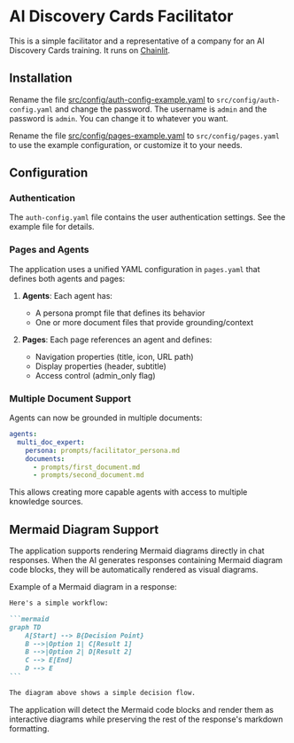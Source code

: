 # AI Discovery Cards Facilitator

This is a simple facilitator and a representative of a company for an AI Discovery Cards training. It runs on [Chainlit](https://chainlit.io/).

## Installation

Rename the file [src/config/auth-config-example.yaml](src/config/auth-config-example.yaml) to `src/config/auth-config.yaml` and change the password. The username is `admin` and the password is `admin`. You can change it to whatever you want.

Rename the file [src/config/pages-example.yaml](src/config/pages-example.yaml) to `src/config/pages.yaml` to use the example configuration, or customize it to your needs.

## Configuration

### Authentication

The `auth-config.yaml` file contains the user authentication settings. See the example file for details.

### Pages and Agents

The application uses a unified YAML configuration in `pages.yaml` that defines both agents and pages:

1. **Agents**: Each agent has:
   - A persona prompt file that defines its behavior
   - One or more document files that provide grounding/context
   
2. **Pages**: Each page references an agent and defines:
   - Navigation properties (title, icon, URL path)
   - Display properties (header, subtitle)
   - Access control (admin_only flag)

### Multiple Document Support

Agents can now be grounded in multiple documents:

```yaml
agents:
  multi_doc_expert:
    persona: prompts/facilitator_persona.md
    documents:
      - prompts/first_document.md 
      - prompts/second_document.md
```

This allows creating more capable agents with access to multiple knowledge sources.

## Mermaid Diagram Support

The application supports rendering Mermaid diagrams directly in chat responses. When the AI generates responses containing Mermaid diagram code blocks, they will be automatically rendered as visual diagrams.

Example of a Mermaid diagram in a response:

````markdown
Here's a simple workflow:

```mermaid
graph TD
    A[Start] --> B{Decision Point}
    B -->|Option 1| C[Result 1]
    B -->|Option 2| D[Result 2]
    C --> E[End]
    D --> E
```

The diagram above shows a simple decision flow.
````

The application will detect the Mermaid code blocks and render them as interactive diagrams while preserving the rest of the response's markdown formatting.

